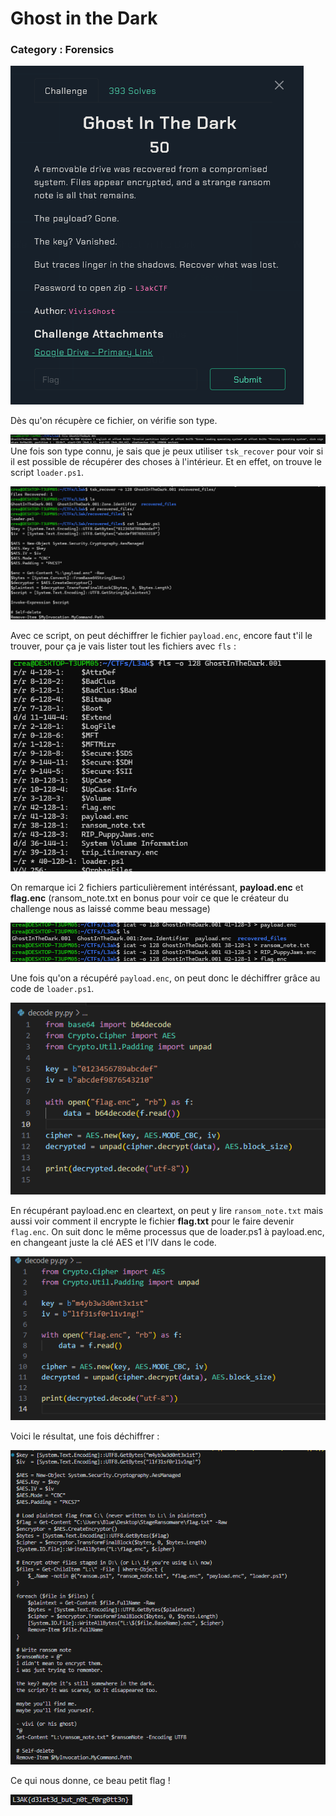 # Ghost in the Dark
### Category : Forensics

![image 0](https://github.com/CreaTikaa/CTFs-Writeups/blob/main/L3ak%20CTF%202025/screenshots/image0.png)

Dès qu'on récupère ce fichier, on vérifie son type. 

![image 1](https://github.com/CreaTikaa/CTFs-Writeups/blob/main/L3ak%20CTF%202025/screenshots/image1.png)
Une fois son type connu, je sais que je peux utiliser `tsk_recover` pour voir si il est possible de récupérer des choses à l'intérieur. Et en effet, on trouve le script `loader.ps1`.

![image 2](https://github.com/CreaTikaa/CTFs-Writeups/blob/main/L3ak%20CTF%202025/screenshots/image2.png)

Avec ce script, on peut déchiffrer le fichier `payload.enc`, encore faut t'il le trouver, pour ça je vais lister tout les fichiers avec `fls` : 

![image 3](https://github.com/CreaTikaa/CTFs-Writeups/blob/main/L3ak%20CTF%202025/screenshots/image3.png)

On remarque ici 2 fichiers particulièrement intéréssant, **payload.enc** et **flag.enc** (ransom_note.txt en bonus pour voir ce que le créateur du challenge nous as laissé comme beau message)

![image 4](https://github.com/CreaTikaa/CTFs-Writeups/blob/main/L3ak%20CTF%202025/screenshots/image4.png)

Une fois qu'on a récupéré `payload.enc`, on peut donc le déchiffrer grâce au code de `loader.ps1`.

![image 5](https://github.com/CreaTikaa/CTFs-Writeups/blob/main/L3ak%20CTF%202025/screenshots/image5.png)

En récupérant payload.enc en cleartext, on peut y lire `ransom_note.txt` mais aussi voir comment il encrypte le fichier **flag.txt** pour le faire devenir `flag.enc`. On suit donc le même processus que de loader.ps1 à payload.enc, en changeant juste la clé AES et l'IV dans le code.

![image 6](https://github.com/CreaTikaa/CTFs-Writeups/blob/main/L3ak%20CTF%202025/screenshots/image6.png)

Voici le résultat, une fois déchiffrer :

![image 7](https://github.com/CreaTikaa/CTFs-Writeups/blob/main/L3ak%20CTF%202025/screenshots/image7.png)

Ce qui nous donne, ce beau petit flag !

![image 8](https://github.com/CreaTikaa/CTFs-Writeups/blob/main/L3ak%20CTF%202025/screenshots/image8.png)
